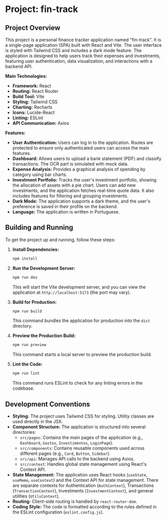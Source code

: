 # Project: fin-track

## Project Overview

This project is a personal finance tracker application named "fin-track". It is a single-page application (SPA) built with React and Vite. The user interface is styled with Tailwind CSS and includes a dark mode feature. The application is designed to help users track their expenses and investments, featuring user authentication, data visualization, and interactions with a backend API.

**Main Technologies:**

*   **Framework:** React
*   **Routing:** React Router
*   **Build Tool:** Vite
*   **Styling:** Tailwind CSS
*   **Charting:** Recharts
*   **Icons:** Lucide-React
*   **Linting:** ESLint
*   **API Communication:** Axios

**Features:**

*   **User Authentication:** Users can log in to the application. Routes are protected to ensure only authenticated users can access the main features.
*   **Dashboard:** Allows users to upload a bank statement (PDF) and classify transactions. The OCR part is simulated with mock data.
*   **Expense Analysis:** Provides a graphical analysis of spending by category using bar charts.
*   **Investment Portfolio:** Tracks the user's investment portfolio, showing the allocation of assets with a pie chart. Users can add new investments, and the application fetches real-time quote data. It also includes features for filtering and grouping investments.
*   **Dark Mode:** The application supports a dark theme, and the user's preference is saved in their profile on the backend.
*   **Language:** The application is written in Portuguese.

## Building and Running

To get the project up and running, follow these steps:

1.  **Install Dependencies:**
    ```bash
    npm install
    ```

2.  **Run the Development Server:**
    ```bash
    npm run dev
    ```
    This will start the Vite development server, and you can view the application at `http://localhost:5173` (the port may vary).

3.  **Build for Production:**
    ```bash
    npm run build
    ```
    This command bundles the application for production into the `dist` directory.

4.  **Preview the Production Build:**
    ```bash
    npm run preview
    ```
    This command starts a local server to preview the production build.

5.  **Lint the Code:**
    ```bash
    npm run lint
    ```
    This command runs ESLint to check for any linting errors in the codebase.

## Development Conventions

*   **Styling:** The project uses Tailwind CSS for styling. Utility classes are used directly in the JSX.
*   **Component Structure:** The application is structured into several directories:
    *   `src/pages`: Contains the main pages of the application (e.g., `Dashboard`, `Gastos`, `Investimentos`, `LoginPage`).
    *   `src/components`: Contains reusable components used across different pages (e.g., `Card`, `Button`, `Sidebar`).
    *   `src/api`: Manages API calls to the backend using Axios.
    *   `src/context`: Handles global state management using React's Context API.
*   **State Management:** The application uses React hooks (`useState`, `useMemo`, `useContext`) and the Context API for state management. There are separate contexts for Authentication (`AuthContext`), Transactions (`TransactionContext`), Investments (`InvestmentContext`), and general utilities (`UtilsContext`).
*   **Routing:** Client-side routing is handled by `react-router-dom`.
*   **Coding Style:** The code is formatted according to the rules defined in the ESLint configuration (`eslint.config.js`).